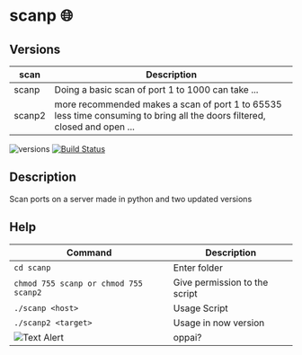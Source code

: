 # scanp 🌐


## Versions 

| scan | Description |
| --- | --- | 
| scanp | Doing a basic scan of port 1 to 1000 can take ...|
| scanp2 |more recommended makes a scan of port 1 to 65535 less time consuming to bring all the doors filtered, closed and open ... |

![versions](https://img.shields.io/pypi/pyversions/pybadges.svg)
[![Build Status](https://travis-ci.org/dwyl/esta.svg?branch=master)](https://travis-ci.org/dwyl/esta)

## Description
Scan ports on a server
made in python and two updated versions


## Help
| Command | Description |
| --- | --- |
|```cd scanp```|Enter folder|
|```chmod 755 scanp or chmod 755 scanp2```|Give permission to the script|
| ```./scanp <host>``` | Usage Script|
|```./scanp2 <target>```|Usage in now version| 
![Text Alert](https://media.giphy.com/media/d2ZegRpJmRhe3EXK/giphy.gif)| oppai?
